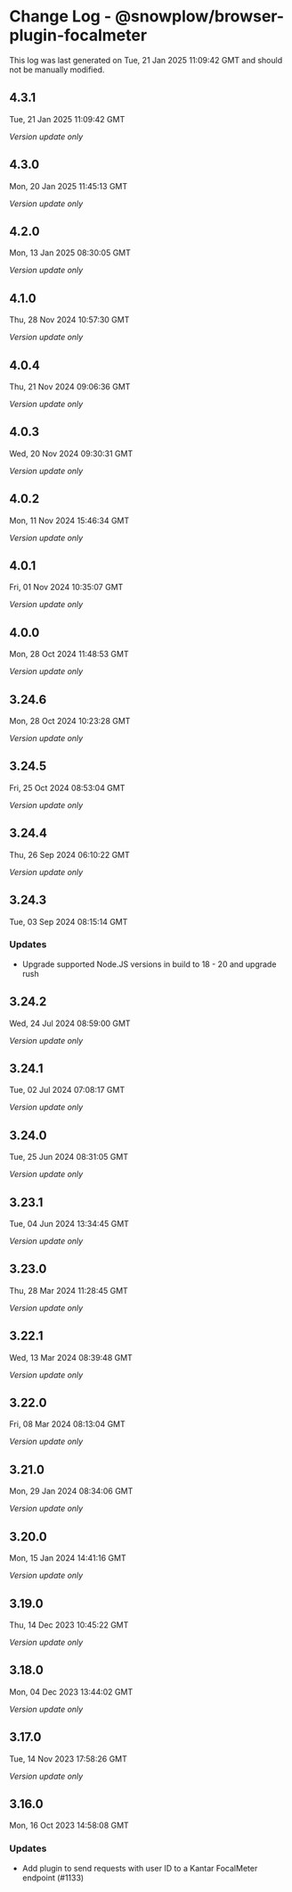 # Change Log - @snowplow/browser-plugin-focalmeter

This log was last generated on Tue, 21 Jan 2025 11:09:42 GMT and should not be manually modified.

## 4.3.1
Tue, 21 Jan 2025 11:09:42 GMT

_Version update only_

## 4.3.0
Mon, 20 Jan 2025 11:45:13 GMT

_Version update only_

## 4.2.0
Mon, 13 Jan 2025 08:30:05 GMT

_Version update only_

## 4.1.0
Thu, 28 Nov 2024 10:57:30 GMT

_Version update only_

## 4.0.4
Thu, 21 Nov 2024 09:06:36 GMT

_Version update only_

## 4.0.3
Wed, 20 Nov 2024 09:30:31 GMT

_Version update only_

## 4.0.2
Mon, 11 Nov 2024 15:46:34 GMT

_Version update only_

## 4.0.1
Fri, 01 Nov 2024 10:35:07 GMT

_Version update only_

## 4.0.0
Mon, 28 Oct 2024 11:48:53 GMT

_Version update only_

## 3.24.6
Mon, 28 Oct 2024 10:23:28 GMT

_Version update only_

## 3.24.5
Fri, 25 Oct 2024 08:53:04 GMT

_Version update only_

## 3.24.4
Thu, 26 Sep 2024 06:10:22 GMT

_Version update only_

## 3.24.3
Tue, 03 Sep 2024 08:15:14 GMT

### Updates

- Upgrade supported Node.JS versions in build to 18 - 20 and upgrade rush

## 3.24.2
Wed, 24 Jul 2024 08:59:00 GMT

_Version update only_

## 3.24.1
Tue, 02 Jul 2024 07:08:17 GMT

_Version update only_

## 3.24.0
Tue, 25 Jun 2024 08:31:05 GMT

_Version update only_

## 3.23.1
Tue, 04 Jun 2024 13:34:45 GMT

_Version update only_

## 3.23.0
Thu, 28 Mar 2024 11:28:45 GMT

_Version update only_

## 3.22.1
Wed, 13 Mar 2024 08:39:48 GMT

_Version update only_

## 3.22.0
Fri, 08 Mar 2024 08:13:04 GMT

_Version update only_

## 3.21.0
Mon, 29 Jan 2024 08:34:06 GMT

_Version update only_

## 3.20.0
Mon, 15 Jan 2024 14:41:16 GMT

_Version update only_

## 3.19.0
Thu, 14 Dec 2023 10:45:22 GMT

_Version update only_

## 3.18.0
Mon, 04 Dec 2023 13:44:02 GMT

_Version update only_

## 3.17.0
Tue, 14 Nov 2023 17:58:26 GMT

_Version update only_

## 3.16.0
Mon, 16 Oct 2023 14:58:08 GMT

### Updates

- Add plugin to send requests with user ID to a Kantar FocalMeter endpoint (#1133)

